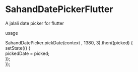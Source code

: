 # SahandDatePickerFlutter
A jalali date picker for flutter


usage

SahandDatePicker.pickDate(context , 1380, 3).then((picked) {
<br>
              setState(() {
              <br>
                pickedDate = picked;
                <br>
              });
              <br>
            });
